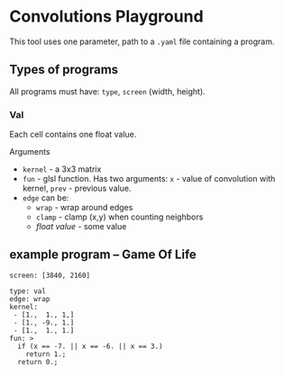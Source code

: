 # Convolutions Playground
This tool uses one parameter, path to a `.yaml` file containing a program.

## Types of programs
All programs must have: `type`, `screen` (width, height).
### Val
Each cell contains one float value. 

Arguments
 - `kernel` - a 3x3 matrix
 - `fun` - glsl function. 
  Has two arguments: `x` - value of convolution with kernel, `prev` - previous value. 
 - `edge` can be:
   - `wrap` - wrap around edges
   - `clamp` - clamp (x,y) when counting neighbors
   - _float value_ - some value

## example program – Game Of Life
```
screen: [3840, 2160]

type: val
edge: wrap
kernel:
 - [1.,  1., 1,]
 - [1., -9., 1.]
 - [1.,  1., 1.]
fun: >
  if (x == -7. || x == -6. || x == 3.)
    return 1.;
  return 0.;
```